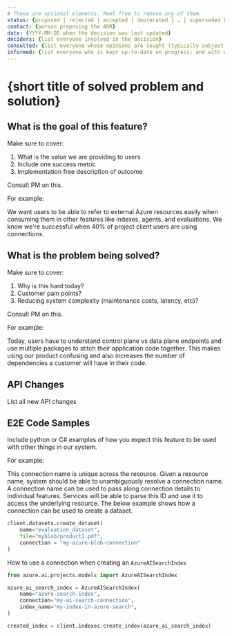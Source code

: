 ```yaml
---
# These are optional elements. Feel free to remove any of them.
status: {proposed | rejected | accepted | deprecated | … | superseded by [SPEC-0001](0001-spec.md)}
contact: {person proposing the ADR}
date: {YYYY-MM-DD when the decision was last updated}
deciders: {list everyone involved in the decision}
consulted: {list everyone whose opinions are sought (typically subject-matter experts); and with whom there is a two-way communication}
informed: {list everyone who is kept up-to-date on progress; and with whom there is a one-way communication}
---
```


# {short title of solved problem and solution}

## What is the goal of this feature?

Make sure to cover:
1. What is the value we are providing to users
1. Include one success metric
1. Implementation free description of outcome

Consult PM on this.

For example:

We want users to be able to refer to external Azure resources easily when consuming them in other features like indexes, agents,
and evaluations. We know we're successful when 40% of project client users are using connections.

## What is the problem being solved?

Make sure to cover:
1. Why is this hard today?
1. Customer pain points?
1. Reducing system complexity (maintenance costs, latency, etc)?

Consult PM on this.

For example:

Today, users have to understand control plane vs data plane endpoints and use multiple packages to stitch their application
code together. This makes using our product confusing and also increases the number of dependencies a customer will have
in their code.

## API Changes

List all new API changes

## E2E Code Samples

Include python or C# examples of how you expect this feature to be used with other things in our system.

For example:

This connection name is unique across the resource. Given a resource name, system should be able to unambiguously resolve a
connection name. A connection name can be used to pass along connection details to individual features. Services will be able to parse this ID and use it to access the underlying resource. The below example shows how a connection can be used to create a dataset.

```python
client.datasets.create_dataset(
    name="evaluation_dataset",
    file="myblob/product1.pdf",
    connection = "my-azure-blob-connection"
)
```

How to use a connection when creating an `AzureAISearchIndex`

```python
from azure.ai.projects.models import AzureAISearchIndex

azure_ai_search_index = AzureAISearchIndex(
    name="azure-search-index",
    connection="my-ai-search-connection",
    index_name="my-index-in-azure-search",
)

created_index = client.indexes.create_index(azure_ai_search_index)
```
